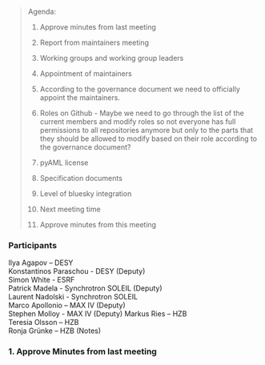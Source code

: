 > Agenda:
>
> 1. Approve minutes from last meeting
>
> 2. Report from maintainers meeting
>
> 3. Working groups and working group leaders
>
> 4. Appointment of maintainers
>
> 5. According to the governance document we need to officially appoint the maintainers.
>
> 6. Roles on Github - Maybe we need to go through the list of the current members and modify roles so not everyone has full permissions to all repositories anymore but only to the parts that they should be allowed to modify based on their role according to the governance document?
>
> 7. pyAML license
>
> 8. Specification documents
>
> 9. Level of bluesky integration
>
> 10. Next meeting time
>
> 11. Approve minutes from this meeting


### Participants 

Ilya Agapov – DESY   
Konstantinos Paraschou - DESY (Deputy)   
Simon White - ESRF   
Patrick Madela - Synchrotron SOLEIL (Deputy)     
Laurent Nadolski - Synchrotron SOLEIL  
Marco Apollonio – MAX IV (Deputy)  
Stephen Molloy - MAX IV (Deputy) 
Markus Ries – HZB  
Teresia Olsson – HZB  
Ronja Grünke – HZB (Notes)    




### 1. Approve Minutes from last meeting
